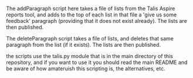 The addParagraph script here takes a file of lists from the Talis Aspire reports tool, and adds to the top of each list in that file a 'give us some feedback' paragraph (providing that it does not exist already). The lists are then published.

The deleteParagraph script takes a file of lists, and deletes that same paragraph from the list (if it exists). The lists are then published.

the scripts use the talis.py module that is in the main directory of this repository, and if you want to use it you should read the main README and be aware of how amateruish this scripting is, the alternatives, etc.
